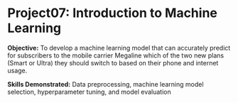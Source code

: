 # Project07: Introduction to Machine Learning
 
**Objective:** To develop a machine learning model that can accurately predict for subscribers to the mobile carrier Megaline which of the two new plans (Smart or Ultra) they should switch to based on their phone and internet usage.

**Skills Demonstrated:** 
Data preprocessing, machine learning model selection, hyperparameter tuning, and model evaluation

